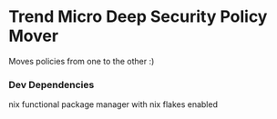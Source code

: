 # Trend Micro Deep Security Policy Mover

Moves policies from one to the other :)

### Dev Dependencies

nix functional package manager with nix flakes enabled
